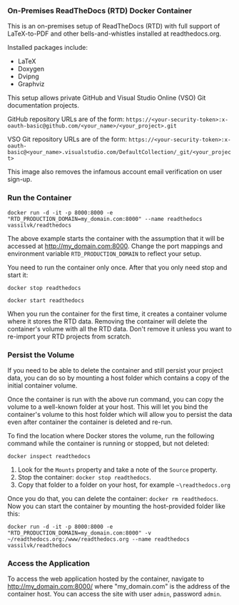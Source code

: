 ### On-Premises ReadTheDocs (RTD) Docker Container

This is an on-premises setup of ReadTheDocs (RTD) with full support of LaTeX-to-PDF and other bells-and-whistles installed at readthedocs.org.

Installed packages include:
* LaTeX
* Doxygen
* Dvipng
* Graphviz

This setup allows private GitHub and Visual Studio Online (VSO) Git documentation projects.

GitHub repository URLs are of the form:
`https://<your-security-token>:x-oauth-basic@github.com/<your_name>/<your_project>.git`

VSO Git repository URLs are of the form:
`https://<your-security-token>:x-oauth-basic@<your_name>.visualstudio.com/DefaultCollection/_git/<your_project>`

This image also removes the infamous account email verification on user sign-up.

### Run the Container
```
docker run -d -it -p 8000:8000 -e "RTD_PRODUCTION_DOMAIN=my_domain.com:8000" --name readthedocs vassilvk/readthedocs
```

The above example starts the container with the assumption that it will be accessed at http://my_domain.com:8000.
Change the port mappings and environment variable `RTD_PRODUCTION_DOMAIN` to reflect your setup.

You need to run the container only once. After that you only need stop and start it:
```
docker stop readthedocs
```
```
docker start readthedocs
```

When you run the container for the first time, it creates a container volume where it stores the RTD data.
Removing the container will delete the container's volume with all the RTD data. Don't remove it unless you want to re-import your RTD projects from scratch.

### Persist the Volume
If you need to be able to delete the container and still persist your project data, you can do so by mounting a host folder which contains a copy of the initial container volume.

Once the container is run with the above run command, you can copy the volume to a well-known folder at your host.
This will let you bind the container's volume to this host folder which will allow you to persist the data even after container the container is deleted and re-run.

To find the location where Docker stores the volume, run the following command while the container is running or stopped, but not deleted:
```
docker inspect readthedocs
```

1. Look for the `Mounts` property and take a note of the `Source` property.
2. Stop the container: `docker stop readthedocs`.
3. Copy that folder to a folder on your host, for example `~\readthedocs.org`

Once you do that, you can delete the container: `docker rm readthedocs`.
Now you can start the container by mounting the host-provided folder like this:
```
docker run -d -it -p 8000:8000 -e "RTD_PRODUCTION_DOMAIN=my_domain.com:8000" -v ~/readthedocs.org:/www/readthedocs.org --name readthedocs vassilvk/readthedocs
```

### Access the Application
To access the web application hosted by the container, navigate to http://my_domain.com:8000/ where "my_domain.com" is the address of the container host.
You can access the site with user `admin`, password `admin`.
